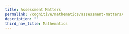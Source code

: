 ```yaml
---
title: Assessment Matters
permalink: /cognitive/mathematics/assessment-matters/
description: ""
third_nav_title: Mathematics
---
```

